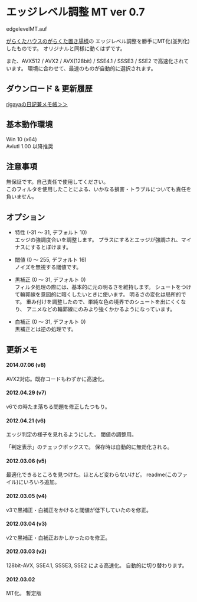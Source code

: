 ﻿
# エッジレベル調整 MT ver 0.7

edgelevelMT.auf

[がらくたハウスのがらくた置き場様](http://www.geocities.jp/flash3kyuu/)の
エッジレベル調整を勝手にMT化(並列化)したものです。
オリジナルと同様に動くはずです。

また、AVX512 / AVX2 / AVX(128bit) / SSE4.1 / SSSE3 / SSE2 で高速化されています。
環境に合わせて、最速のものが自動的に選択されます。


## ダウンロード & 更新履歴
[rigayaの日記兼メモ帳＞＞](http://rigaya34589.blog135.fc2.com/blog-category-11.html)

## 基本動作環境

Win 10 (x64)  
Aviutl 1.00 以降推奨


## 注意事項

無保証です。自己責任で使用してください。  
このフィルタを使用したことによる、いかなる損害・トラブルについても責任を負いません。


## オプション

- 特性 (-31 ～ 31, デフォルト 10)  
  エッジの強調度合いを調整します。
  プラスにするとエッジが強調され、マイナスにするとぼけます。

- 閾値 (0 ～ 255, デフォルト 16)  
 ノイズを無視する閾値です。

- 黒補正 (0 ～ 31, デフォルト 0)  
  フィルタ処理の際には、基本的に元の明るさを維持します。
  シュートをつけて輪郭線を意図的に暗くしたいときに使います。
  明るさの変化は局所的です。
  重み付けを調整したので、単純な色の境界でのシュートを出にくくなり、
  アニメなどの輪郭線にのみより強くかかるようになっています。

- 白補正 (0 ～ 31, デフォルト 0)  
   黒補正とは逆の処理です。


## 更新メモ
#### 2014.07.06 (v8)  
AVX2対応。既存コードもわずかに高速化。

#### 2012.04.29 (v7)  
v6での時たま落ちる問題を修正したつもり。

#### 2012.04.21 (v6)  
エッジ判定の様子を見れるようにした。
閾値の調整用。

「判定表示」のチェックボックスで。
保存時は自動的に無効化される。

#### 2012.03.06 (v5)  
最適化できるところを見つけた。ほとんど変わらないけど。
readme(このファイル)にいろいろ追加。

#### 2012.03.05 (v4)  
v3で黒補正・白補正をかけると閾値が低下していたのを修正。

#### 2012.03.04 (v3)  
v2で黒補正・白補正おかしかったのを修正。

#### 2012.03.03 (v2)  
128bit-AVX, SSE4.1, SSSE3, SSE2 による高速化。
自動的に切り替わります。

#### 2012.03.02  
MT化。
暫定版